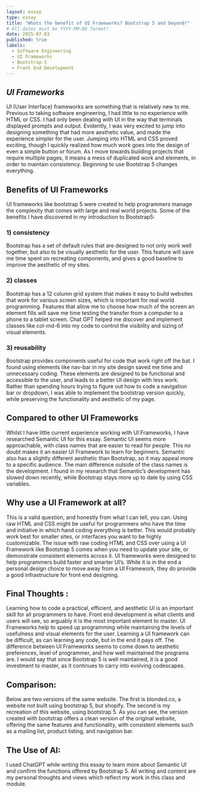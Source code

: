 ```yaml
---
layout: essay
type: essay
title: "Whats the benefit of UI Frameworks? Bootstrap 5 and beyond!"
# All dates must be YYYY-MM-DD format!
date: 2025-07-03
published: true
labels:
  - Software Engineering
  - UI Frameworks
  - Bootstrap-5
  - Front End Development  
---
```


## *UI Frameworks*

UI (User Interface) frameworks are something that is relatively new to me. Previous to taking software engineering, I had little to no experience with HTML or CSS. I had only been dealing with UI in the way that terminals displayed prompts and output. Evidently, I was very excited to jump into designing something that had more aesthetic value, and made the experience simpler for the user. Jumping into HTML and CSS proved exciting, though I quickly realized how much work goes into the design of even a simple button or forum. As I move towards building projects that require multiple pages, it means a mess of duplicated work and elements, in order to maintain consistency. Beginning to use Bootstrap 5 changes everything. 

## Benefits of UI Frameworks 

UI frameworks like bootstrap 5 were created to help programmers manage the complexity that comes with large and real world projects. Some of the benefits I have discovered in my introduction to Bootstrap5:

### 1) consistency 

Bootstrap has a set of default rules that are designed to not only work well together, but also to be visually aesthetic for the user. This feature will save me time spent on recreating components, and gives a good baseline to improve the aesthetic of my sites.  

### 2) classes

Bootstrap has a 12 column grid system that makes it easy to build websites that work for various screen sizes, which is important for real world programming. Features that allow me to choose how much of the screen an element fills will save me time testing the transfer from a computer to a phone to a tablet screen. Chat GPT helped me discover and implement classes like col-md-6 into my code  to control the visibility and sizing of visual elements. 

### 3) reusability 

Bootstrap provides components useful for code that work right off the bat. I found using elements like nav-bar in my site design saved me time and unnecessary coding. These elements are designed to be functional and accessible to the user, and leads to a better UI design with less work. Rather than spending hours trying to figure out how to code a navigation bar or dropdown, I was able to implement the bootstrap version quickly, while preserving the functionality and aesthetic of my page.

## Compared to other UI Frameworks 

Whilst I have little current experience working with UI Frameworks, I have researched Semantic UI for this essay. Semantic UI seems more approachable, with class names that are easier to read for people. This no doubt makes it an easier UI Framework to learn for beginners. Semantic also has a slightly different aesthetic than Bootstrap, so it may appeal more to a specific audience. The main difference outside of the class names is the development. I found in my research that Semantic’s development has slowed down recently, while Bootstrap stays more up to date by using CSS variables. 

## Why use a UI Framework at all? 

This is a valid question, and honestly from what I can tell, you can. Using raw HTML and CSS might be useful for programmers who have the time and initiative in which hand coding everything is better. This would probably work best for smaller sites, or interfaces you want to be highly customizable. 
The issue with raw coding HTML and CSS over using a UI Framework like Bootstrap 5 comes when you need to update your site, or demonstrate consistent elements across it. UI frameworks were designed to help programmers build faster and smarter UI’s. While it is in the end a personal design choice to move away from a UI Framework, they do provide a good infrastructure for front end designing. 

## Final Thoughts :

Learning how to code a practical, efficient, and aesthetic UI is an important skill for all programmers to have. Front end development is what clients and users will see, so arguably it is the most important element to master. UI Frameworks help to speed up programming while maintaining the levels of usefulness and visual elements for the user. Learning a UI framework can be difficult, as can learning any code, but in the end it pays off. The difference between UI Frameworks seems to come down to aesthetic preferences, level of programmer, and how well maintained the programs are. I would say that since Bootstrap 5 is well maintained, it is a good investment to master, as it continues to carry into evolving codescapes.    

## Comparison:

Below are two versions of the same website. The first is blonded.co, a website not built using bootstrap 5, but shopify. The second is my recreation of this website, using bootstrap 5. As you can see, the version created with bootstrap offers a clean version of the original website, offering the same features and functionality, with consistent elements such as a mailing list, product listing, and navigation bar.  

## The Use of AI:

I used ChatGPT while writing this essay to learn more about Semantic UI and confirm the  functions offered by Bootstrap 5. All writing and content are my personal thoughts and views which reflect my work in this class and module. 

